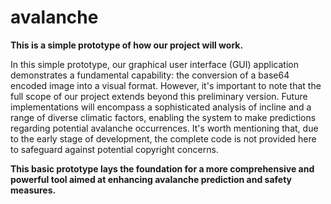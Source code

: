 # avalanche
 **This is a simple prototype of how our project will work.**

In this simple prototype, our graphical user interface (GUI) application demonstrates a fundamental capability: the conversion of a base64 encoded image into a visual format. However, it's important to note that the full scope of our project extends beyond this preliminary version. Future implementations will encompass a sophisticated analysis of incline and a range of diverse climatic factors, enabling the system to make predictions regarding potential avalanche occurrences. It's worth mentioning that, due to the early stage of development, the complete code is not provided here to safeguard against potential copyright concerns. 

**This basic prototype lays the foundation for a more comprehensive and powerful tool aimed at enhancing avalanche prediction and safety measures.**
